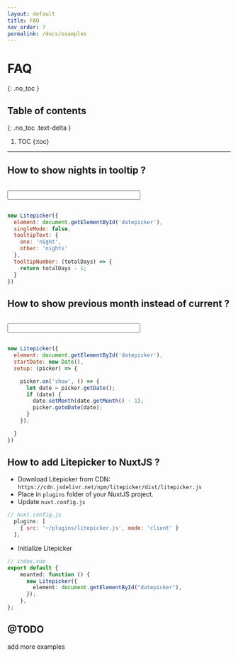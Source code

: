 ```yaml
---
layout: default
title: FAQ
nav_order: 7
permalink: /docs/examples
---
```


# FAQ
{: .no_toc }

## Table of contents
{: .no_toc .text-delta }

1. TOC
{:toc}

---

## How to show nights in tooltip ?

<div>
  <input id="input-eg-show-nights" class="form-control" style="width: 300px;margin: 15px 0" readonly/>
</div>
<div class="demo-wrapper" data-cfg="egShowNights"></div>  

```js
new Litepicker({
  element: document.getElementById('datepicker'),
  singleMode: false,
  tooltipText: {
    one: 'night',
    other: 'nights'
  },
  tooltipNumber: (totalDays) => {
    return totalDays - 1;
  }
})
```

## How to show previous month instead of current ?

<div>
  <input id="input-eg-show-previous-month" class="form-control" style="width: 300px;margin: 15px 0" readonly/>
</div>
<div class="demo-wrapper" data-cfg="egShowPrevious"></div>  

```js
new Litepicker({
  element: document.getElementById('datepicker'),
  startDate: new Date(),
  setup: (picker) => {

    picker.on('show', () => {
      let date = picker.getDate();
      if (date) {
        date.setMonth(date.getMonth() - 1);
        picker.gotoDate(date);
      }
    });

  }
})
```

## How to add Litepicker to NuxtJS ?

- Download Litepicker from CDN: `https://cdn.jsdelivr.net/npm/litepicker/dist/litepicker.js`
- Place in `plugins` folder of your NuxtJS project.
- Update `nuxt.config.js`
```js
// nuxt.config.js
  plugins: [
    { src: '~/plugins/litepicker.js', mode: 'client' }
  ],
```
- Initialize Litepicker
```ts
// index.vue
export default {
    mounted: function () {
      new Litepicker({
        element: document.getElementById("datepicker"),
      });
    },
};
```

## @TODO
add more examples